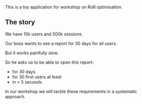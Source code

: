 This is a toy application for workshop on RoR optimisation.

## The story

We have 10k users and 500k sessions.

Our boss wants to see a report for 30 days for all users.

But it works painfully slow.

So he asks us to be able to open this report:
- for 30 days
- for 30 first users at least
- in < 5 seconds

In our workshop we will tackle these requirements in a systematic approach.
